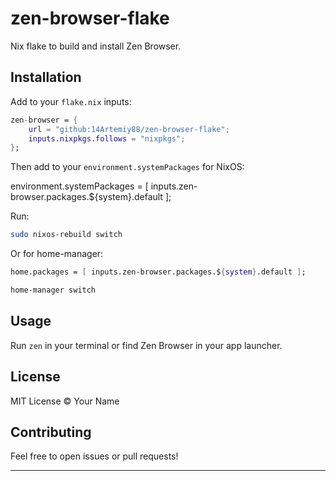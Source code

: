 # zen-browser-flake

Nix flake to build and install Zen Browser.

## Installation

Add to your `flake.nix` inputs:

```nix
zen-browser = {
    url = "github:14Artemiy88/zen-browser-flake";
    inputs.nixpkgs.follows = "nixpkgs";
};
```

Then add to your `environment.systemPackages` for NixOS:


environment.systemPackages = [
inputs.zen-browser.packages.${system}.default
];


Run:

```bash
sudo nixos-rebuild switch
```

Or for home-manager:

```nix
home.packages = [ inputs.zen-browser.packages.${system}.default ];
```

```bash
home-manager switch
```



## Usage

Run `zen` in your terminal or find Zen Browser in your app launcher.

## License

MIT License © Your Name

## Contributing

Feel free to open issues or pull requests!

---
